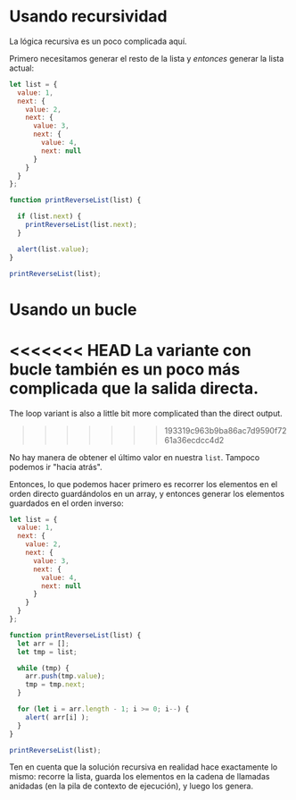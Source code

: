 # Usando recursividad

La lógica recursiva es un poco complicada aquí.

Primero necesitamos generar el resto de la lista y *entonces* generar la lista actual:

```js run
let list = {
  value: 1,
  next: {
    value: 2,
    next: {
      value: 3,
      next: {
        value: 4,
        next: null
      }
    }
  }
};

function printReverseList(list) {

  if (list.next) {
    printReverseList(list.next);
  }

  alert(list.value);
}

printReverseList(list);
```

# Usando un bucle

<<<<<<< HEAD
La variante con bucle también es un poco más complicada que la salida directa.
=======
The loop variant is also a little bit more complicated than the direct output.
>>>>>>> 193319c963b9ba86ac7d9590f7261a36ecdcc4d2

No hay manera de obtener el último valor en nuestra `list`. Tampoco podemos ir "hacia atrás".

Entonces, lo que podemos hacer primero es recorrer los elementos en el orden directo guardándolos en un array, y entonces generar los elementos guardados en el orden inverso:

```js run
let list = {
  value: 1,
  next: {
    value: 2,
    next: {
      value: 3,
      next: {
        value: 4,
        next: null
      }
    }
  }
};

function printReverseList(list) {
  let arr = [];
  let tmp = list;

  while (tmp) {
    arr.push(tmp.value);
    tmp = tmp.next;
  }

  for (let i = arr.length - 1; i >= 0; i--) {
    alert( arr[i] );
  }
}

printReverseList(list);
```

Ten en cuenta que la solución recursiva en realidad hace exactamente lo mismo: recorre la lista, guarda los elementos en la cadena de llamadas anidadas (en la pila de contexto de ejecución), y luego los genera.
